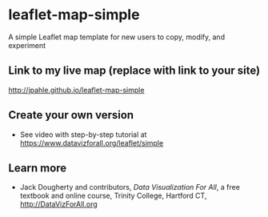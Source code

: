 # leaflet-map-simple
A simple Leaflet map template for new users to copy, modify, and experiment

## Link to my live map (replace with link to your site)

http://jpahle.github.io/leaflet-map-simple

## Create your own version
- See video with step-by-step tutorial at https://www.datavizforall.org/leaflet/simple

## Learn more
- Jack Dougherty and contributors, *Data Visualization For All*, a free textbook and online course, Trinity College, Hartford CT, http://DataVizForAll.org
